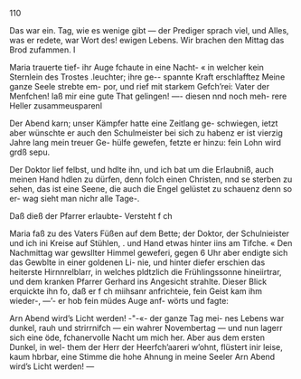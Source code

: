 110

Das war ein. Tag, wie es wenige gibt — der Prediger
sprach viel, und Alles, was er redete, war Wort des!
ewigen Lebens. Wir brachen den Mittag das Brod zufammen. I

Maria trauerte tief- ihr Auge fchaute in eine Nacht- «
in welcher kein Sternlein des Trostes .leuchter; ihre ge--
spannte Kraft erschlafftez Meine ganze Seele strebte em-
por, und rief mit starkem Gefch’rei: Vater der Menfchen!
laß mir eine gute That gelingen! —- diesen nnd noch meh-
rere Heller zusammeusparenl

Der Abend karn; unser Kämpfer hatte eine Zeitlang ge-
schwiegen, ietzt aber wünschte er auch den Schulmeister bei
sich zu habenz er ist vierzig Jahre lang mein treuer Ge-
hülfe gewefen, fetzte er hinzu: fein Lohn wird grdß sepu.

Der Doktor lief felbst, und hdlte ihn, und ich bat um
die Erlaubniß, auch meinen Hand hdlen zu dürfen, denn
folch einen Christen, nnd se sterben zu sehen, das ist eine
Seene, die auch die Engel gelüstet zu schauenz denn so er-
wag sieht man nichr alle Tage-.

Daß dieß der Pfarrer erlaubte- Versteht f ch

Maria faß zu des Vaters Füßen auf dem Bette; der
Doktor, der Schulnieister und ich ini Kreise auf Stühlen,
. und Hand etwas hinter iins am Tifche.
« Den Nachmittag war gewsllter Himmel geweferi, gegen
6 Uhr aber endigte sich das Gewblte in einer goldenen Li-
nie, und hinter diefer erschien das heiterste Hirnnrelblarr,
in welches pldtzlich die Frühlingssonne hineiirtrar, und dem
kranken Pfarrer Gerhard ins Angesicht strahlte. Dieser
Blick erquickte ihn fo, daß er f ch miihsanr anfrichteie, fein
Geist kam ihm wieder-, —’- er hob fein müdes Auge anf-
wörts und fagte:

Arn Abend wird’s Licht werden! -"-«- der ganze Tag mei-
nes Lebens war dunkel, rauh und strirrnifch — ein wahrer
Novembertag — und nun lagerr sich eine öde, fchanervolle
Nacht um mich her. Aber aus dem ersten Dunkel, in wel-
them der Herr der Heerfch’aareri w’ohnt, flüstert inir leise,
kaum hbrbar, eine Stimme die hohe Ahnung in meine
Seeler Arn Abend wird’s Licht werden! —

